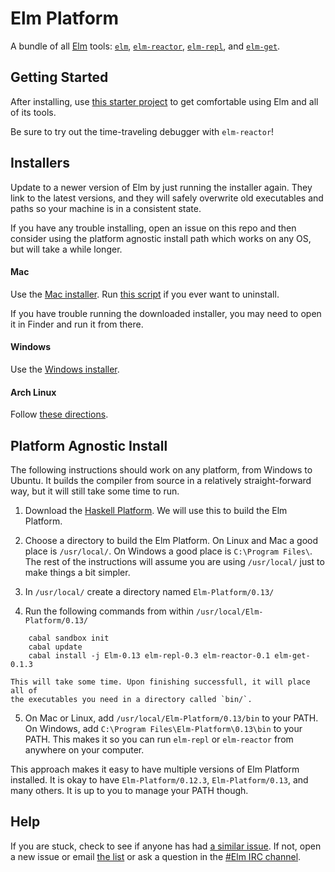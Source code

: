 # Elm Platform

A bundle of all [Elm](http://elm-lang.org) tools: [`elm`][elm],
[`elm-reactor`][elm-reactor], [`elm-repl`][elm-repl], and [`elm-get`][elm-get].

[elm]: https://github.com/elm-lang/Elm
[elm-reactor]: https://github.com/elm-lang/elm-reactor
[elm-repl]: https://github.com/elm-lang/elm-repl
[elm-get]: https://github.com/elm-lang/elm-get


## Getting Started

After installing, use [this starter project][examples] to get comfortable using
Elm and all of its tools.

[examples]: https://github.com/michaelbjames/elm-examples

Be sure to try out the time-traveling debugger with `elm-reactor`!


## Installers

Update to a newer version of Elm by just running the installer again. They link
to the latest versions, and they will safely overwrite old executables and paths
so your machine is in a consistent state.

If you have any trouble installing, open an issue on this repo and then
consider using the platform agnostic install path which works on any OS, but
will take a while longer.

#### Mac

Use the [Mac installer][mac]. Run [this script][uninstall] if you ever want to uninstall.

[mac]: http://install.elm-lang.org/Elm-Platform-0.13.pkg
[uninstall]: https://github.com/elm-lang/elm-platform/blob/master/src/mac/helper-scripts/uninstall.sh

If you have trouble running the downloaded installer, you may need to open it
in Finder and run it from there.

#### Windows

Use the [Windows installer][windows].

[windows]: http://install.elm-lang.org/Elm-Platform-0.13.exe

#### Arch Linux

Follow [these directions](https://github.com/elm-lang/Elm/wiki/Installing-Elm#arch-linux).


## Platform Agnostic Install

The following instructions should work on any platform, from Windows to Ubuntu.
It builds the compiler from source in a relatively straight-forward way, but it
will still take some time to run.

 1. Download the [Haskell Platform][hp]. We will use this to build the Elm Platform.

 2. Choose a directory to build the Elm Platform. On Linux and Mac a good place
    is `/usr/local/`. On Windows a good place is `C:\Program Files\`. The rest
    of the instructions will assume you are using `/usr/local/` just to make
    things a bit simpler.

 3. In `/usr/local/` create a directory named `Elm-Platform/0.13/`

 4. Run the following commands from within `/usr/local/Elm-Platform/0.13/`

[hp]: http://hackage.haskell.org/platform/

        cabal sandbox init
        cabal update
        cabal install -j Elm-0.13 elm-repl-0.3 elm-reactor-0.1 elm-get-0.1.3

    This will take some time. Upon finishing successfull, it will place all of
    the executables you need in a directory called `bin/`.

 5. On Mac or Linux, add `/usr/local/Elm-Platform/0.13/bin` to your PATH. On
    Windows, add `C:\Program Files\Elm-Platform\0.13\bin` to your PATH. This
    makes it so you can run `elm-repl` or `elm-reactor` from anywhere on your
    computer.

This approach makes it easy to have multiple versions of Elm Platform
installed. It is okay to have `Elm-Platform/0.12.3`, `Elm-Platform/0.13`,
and many others. It is up to you to manage your PATH though.


## Help

If you are stuck, check to see if anyone has had [a similar
issue](https://github.com/elm-lang/elm-platform/issues). If not,
open a new issue or email
[the list](https://groups.google.com/forum/?fromgroups#!forum/elm-discuss)
or ask a question in the
[#Elm IRC channel](http://webchat.freenode.net/?channels=elm). 
